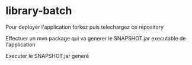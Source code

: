 # library-batch

Pour deployer l'application forkez puis telechargez ce repository

Effectuer un mvn package qui va generer le SNAPSHOT.jar executable de l'application

Executer le SNAPSHOT.jar generé
